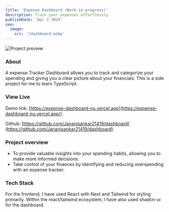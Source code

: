 ```yaml
---
title: 'Expense Dashboard (Work in progress)'
description: Track your expenses effortlessly.
publishDate: 'Apr 2 2024'
seo:
  image:
    src: '/dashboard.webp'
---
```


![Project preview](/dashboard.webp)

### About

A expense Tracker Dashboard allows you to track and categorize your spending and giving you a clear picture about your financials.
This is a side project for me to learn TypeScript.
  
### View Live

Demo link:
[https://expense-dashboard-nu.vercel.app](https://expense-dashboard-nu.vercel.app/).

Github:
[https://github.com/Jananisankar21419/dashboard](https://github.com/Jananisankar21419/dashboard).


### Project overview

- To provide valuable insights into your spending habits, allowing you to make more informed decisions.
- Take control of your finances by identifying and reducing overspending with an expense tracker.

### Tech Stack

For the frontend, I have used React with Next and Tailwind for styling primarily. Within the react/tailwind ecosystem, I have also used shadcn-ui for the dashboard.


